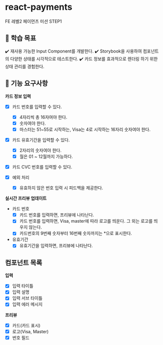 # react-payments

FE 레벨2 페이먼츠 미션 STEP1

## 📍 학습 목표

✔️ 재사용 가능한 Input Component를 개발한다.
✔️ Storybook을 사용하여 컴포넌트의 다양한 상태를 시각적으로 테스트한다.
✔️ 카드 정보를 효과적으로 렌더링 하기 위한 상태 관리를 경험한다.

## 📍 기능 요구사항

**카드 정보 입력**

- [x] 카드 번호를 입력할 수 있다.

  - [x] 4자리씩 총 16자여야 한다.
  - [x] 숫자여야 한다.
  - [x] 마스터는 51~55로 시작하는, Visa는 4로 시작하는 16자리 숫자여야 한다.

- [x] 카드 유효기간을 입력할 수 있다.
  - [x] 2자리의 숫자여야 한다.
  - [x] 월은 01 ~ 12월까지 가능하다.
- [x] 카드 CVC 번호를 입력할 수 있다.
- [x] 예외 처리

  - [x] 유효하지 않은 번호 입력 시 피드백을 제공한다.

**실시간 프리뷰 업데이트**

- 카드 번호
  - [x] 카드 번호를 입력하면, 프리뷰에 나타난다.
  - [x] 카드 번호를 입력하면, Visa, master에 따라 로고를 띄운다. 그 외는 로고를 띄우지 않는다.
  - [x] 카드번호의 9번째 숫자부터 16번째 숫자까지는 \*으로 표시한다.
- 유효기간
  - [x] 유효기간을 입력하면, 프리뷰에 나타난다.

## 컴포넌트 목록

**입력**

- [x] 입력 타이틀
- [x] 입력 설명
- [x] 입력 서브 타이틀
- [x] 입력 에러 메시지

**프리뷰**

- [x] 카드(카드 표시)
- [x] 로고(Visa, Master)
- [x] 번호 필드
